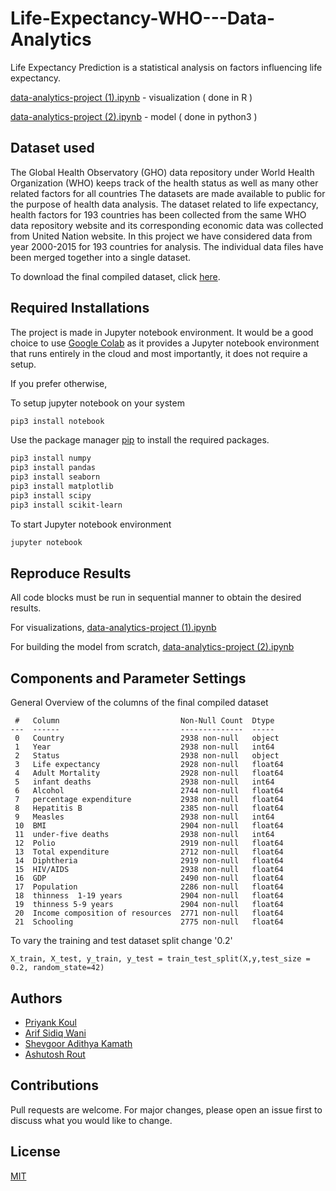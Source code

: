 # Life-Expectancy-WHO---Data-Analytics

Life Expectancy Prediction is a statistical analysis on factors influencing life expectancy.

[data-analytics-project (1).ipynb](https://github.com/Priyankkoul/Life-Expectancy-WHO---Data-Analytics/blob/master/data-analytics-project%20(1).ipynb) - visualization ( done in R )

[data-analytics-project (2).ipynb](https://github.com/Priyankkoul/Life-Expectancy-WHO---Data-Analytics/blob/master/data-analytics-project%20(1).ipynb) - model ( done in python3 )


## Dataset used

The Global Health Observatory (GHO) data repository under World Health Organization (WHO) keeps track of the health status as well as many other related factors for all countries The datasets are made available to public for the purpose of health data analysis. The dataset related to life expectancy, health factors for 193 countries has been collected from the same WHO data repository website and its corresponding economic data was collected from United Nation website. In this project we have considered data from year 2000-2015 for 193 countries for analysis. The individual data files have been merged together into a single dataset.

To download the final compiled dataset, click [here](https://drive.google.com/file/d/17ucLgjgEdqvsWndiNiQji4xKyBKqYVwY/view?usp=sharing).

## Required Installations

The project is made in Jupyter notebook environment. It would be a good choice to use [
Google Colab](https://colab.research.google.com/) as it provides  a Jupyter notebook environment that runs entirely in the cloud and most importantly, it does not require a setup. 

If you prefer otherwise,

To setup jupyter notebook on your system
```bash
pip3 install notebook
```


Use the package manager [pip](https://pip.pypa.io/en/stable/) to 
install the required packages.

```bash
pip3 install numpy
pip3 install pandas
pip3 install seaborn
pip3 install matplotlib
pip3 install scipy
pip3 install scikit-learn
```
To start Jupyter notebook environment

```bash
jupyter notebook
```
## Reproduce Results
All code blocks must be run in sequential manner to obtain the desired results.

For visualizations, [data-analytics-project (1).ipynb](https://github.com/Priyankkoul/Life-Expectancy-WHO---Data-Analytics/blob/master/data-analytics-project%20(1).ipynb)

For building the model from scratch, [data-analytics-project (2).ipynb](https://github.com/Priyankkoul/Life-Expectancy-WHO---Data-Analytics/blob/master/data-analytics-project%20(1).ipynb)

## Components and Parameter Settings
General Overview of the columns of the final compiled dataset
```
 #   Column                           Non-Null Count  Dtype  
---  ------                           --------------  -----  
 0   Country                          2938 non-null   object 
 1   Year                             2938 non-null   int64  
 2   Status                           2938 non-null   object 
 3   Life expectancy                  2928 non-null   float64
 4   Adult Mortality                  2928 non-null   float64
 5   infant deaths                    2938 non-null   int64  
 6   Alcohol                          2744 non-null   float64
 7   percentage expenditure           2938 non-null   float64
 8   Hepatitis B                      2385 non-null   float64
 9   Measles                          2938 non-null   int64  
 10  BMI                              2904 non-null   float64
 11  under-five deaths                2938 non-null   int64  
 12  Polio                            2919 non-null   float64
 13  Total expenditure                2712 non-null   float64
 14  Diphtheria                       2919 non-null   float64
 15  HIV/AIDS                         2938 non-null   float64
 16  GDP                              2490 non-null   float64
 17  Population                       2286 non-null   float64
 18  thinness  1-19 years             2904 non-null   float64
 19  thinness 5-9 years               2904 non-null   float64
 20  Income composition of resources  2771 non-null   float64
 21  Schooling                        2775 non-null   float64
```
To vary the training and test dataset split change '0.2'

```python3
X_train, X_test, y_train, y_test = train_test_split(X,y,test_size = 0.2, random_state=42)

```

## Authors
* [Priyank Koul](https://github.com/Priyankkoul)
* [Arif Sidiq Wani](https://github.com/wanixarif)
* [Shevgoor Adithya Kamath](https://github.com/ShevgoorAdithyaKamath)
* [Ashutosh Rout]()

## Contributions
Pull requests are welcome. For major changes, please open an issue first to discuss what you would like to change.

## License
[MIT](https://choosealicense.com/licenses/mit/)
